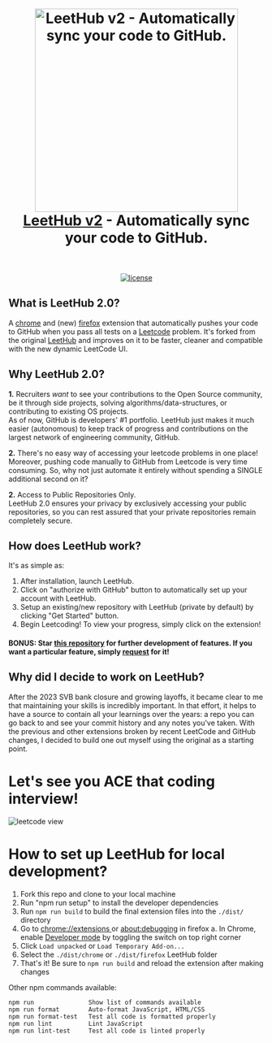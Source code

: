 <h1 align="center">
  <a href="https://standardjs.com"><img src="assets/octocode.png" alt="LeetHub v2 - Automatically sync your code to GitHub." width="400"></a>
  <br>
  <a href="https://chrome.google.com/webstore/detail/leethub-v2/mhanfgfagplhgemhjfeolkkdidbakocm">LeetHub v2</a> - Automatically sync your code to GitHub.
  <br>
  <br>
</h1>

<p align="center">
  <a href="https://github.com/arunbhardwaj/LeetHub-2.0/blob/main/LICENSE">
    <img src="https://img.shields.io/badge/license-MIT-blue.svg" alt="license"/>
  </a>
  <!-- <a href="https://discord.gg/anXT9vErxu">
    <img src="https://img.shields.io/discord/781373810251137074" alt="discord">
  </a> -->
  <!-- <a href="https://chrome.google.com/webstore/detail/leethub/aciombdipochlnkbpcbgdpjffcfdbggi">
    <img src="https://img.shields.io/chrome-web-store/v/aciombdipochlnkbpcbgdpjffcfdbggi.svg" alt="chrome-webstore"/>
  </a> -->
  <!-- <a href="https://chrome.google.com/webstore/detail/leethub/aciombdipochlnkbpcbgdpjffcfdbggi">
    <img src="https://img.shields.io/chrome-web-store/d/aciombdipochlnkbpcbgdpjffcfdbggi.svg" alt="users">
  </a>
  <a href="https://github.com/arunbhardwaj/LeetHub-1.1/graphs/contributors" alt="Contributors">
    <img src="https://img.shields.io/github/contributors/arunbhardwaj/LeetHub-1.1" />
  </a> -->
</p>

<!-- <div align="center">
  <a href="https://www.producthunt.com/posts/leethub?utm_source=badge-featured&utm_medium=badge&utm_souce=badge-leethub" target="_blank">
    <img src="https://api.producthunt.com/widgets/embed-image/v1/featured.svg?post_id=275757&theme=light" alt="LeetHub - Automatically sync your code b/w Leetcode & GitHub. | Product Hunt" />
  </a>

  [![Chrome](https://user-images.githubusercontent.com/53124886/111952712-34f12300-8aee-11eb-9fdd-ad579a1eb235.png)](https://chrome.google.com/webstore/detail/leethub/aciombdipochlnkbpcbgdpjffcfdbggi) [![Firefox](https://user-images.githubusercontent.com/53124886/126341427-4a4e57aa-767a-467e-83d2-b31fa3564441.png)](https://addons.mozilla.org/en-US/firefox/addon/leethub/)
</div> -->

<!-- ## LeetHub progress and numbers (YouTube Video):
[![LeetHub](https://user-images.githubusercontent.com/43754306/165053510-a757c95e-c3bc-49d5-995c-7a52368abd37.png)](https://www.youtube.com/watch?v=o33PIjqlOgw "LeetHub saves lives!") -->

## What is LeetHub 2.0?
<p>A <a href="https://chromewebstore.google.com/detail/leethub-v2/mhanfgfagplhgemhjfeolkkdidbakocm">chrome</a> and (new) <a href="https://addons.mozilla.org/en-US/firefox/addon/leethub-v2/">firefox</a> extension that automatically pushes your code to GitHub when you pass all tests on a <a href="https://leetcode.com/">Leetcode</a> problem. It's forked from the original <a href="https://chrome.google.com/webstore/detail/leethub/aciombdipochlnkbpcbgdpjffcfdbggi?hl=en">LeetHub</a> and improves on it to be faster, cleaner and compatible with the new dynamic LeetCode UI.</p>

## Why LeetHub 2.0?
<p> <strong>1.</strong> Recruiters <em>want</em> to see your contributions to the Open Source community, be it through side projects, solving algorithms/data-structures, or contributing to existing OS projects.<br>
As of now, GitHub is developers' #1 portfolio. LeetHub just makes it much easier (autonomous) to keep track of progress and contributions on the largest network of engineering community, GitHub.</p>

<p> <strong>2.</strong> There's no easy way of accessing your leetcode problems in one place! <br>
Moreover, pushing code manually to GitHub from Leetcode is very time consuming. So, why not just automate it entirely without spending a SINGLE additional second on it? </p>

<p> <strong>2.</strong> Access to Public Repositories Only. <br>
LeetHub 2.0 ensures your privacy by exclusively accessing your public repositories, so you can rest assured that your private repositories remain completely secure. </p>

## How does LeetHub work?     

<p>It's as simple as:</p>
<ol>
  <li>After installation, launch LeetHub.</li>
  <li>Click on "authorize with GitHub" button to automatically set up your account with LeetHub.</li>
  <li>Setup an existing/new repository with LeetHub (private by default) by clicking "Get Started" button.</li>
  <li>Begin Leetcoding! To view your progress, simply click on the extension!</li>
</ol>


#### BONUS: Star [this repository](https://github.com/arunbhardwaj/LeetHub-2.0) for further development of features. If you want a particular feature, simply [request](https://github.com/arunbhardwaj/LeetHub-2.0/labels/feature) for it!


## Why did I decide to work on LeetHub?
<p>
After the 2023 SVB bank closure and growing layoffs, it became clear to me that maintaining your skills is incredibly important. In that effort, it helps to have a source to contain all your learnings over the years: a repo you can go back to and see your commit history and any notes you've taken. With the previous and other extensions broken by recent LeetCode and GitHub changes, I decided to build one out myself using the original as a starting point.
</p>

# Let's see you ACE that coding interview!

![leetcode view](assets/extension/leetcode.png)


# How to set up LeetHub for local development?


  1. Fork this repo and clone to your local machine
  2. Run "npm run setup" to install the developer dependencies
  3. Run `npm run build` to build the final extension files into the `./dist/` directory
  4. Go to <a href="chrome://extensions">chrome://extensions </a> or <a href="https://firefox-source-docs.mozilla.org/devtools-user/about_colon_debugging/index.html#extensions">about:debugging</a> in firefox
    a. In Chrome, enable [Developer mode](https://support.google.com/chrome/a/answer/2714278) by toggling the switch on top right corner
  6. Click `Load unpacked` or `Load Temporary Add-on...`
  7. Select the `./dist/chrome` or `./dist/firefox` LeetHub folder
  8. That's it! Be sure to `npm run build` and reload the extension after making changes


Other npm commands available:

```
npm run               Show list of commands available
npm run format        Auto-format JavaScript, HTML/CSS
npm run format-test   Test all code is formatted properly
npm run lint          Lint JavaScript
npm run lint-test     Test all code is linted properly
```
